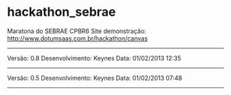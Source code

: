 ﻿hackathon_sebrae
================

Maratona do SEBRAE CPBR6
Site demonstração: http://www.dotumsaas.com.br/hackathon/canvas


---------------

Versão: 0.8
Desenvolvimento: Keynes
Data: 01/02/2013 12:35

---------------


Versão: 0.5
Desenvolvimento: Keynes
Data: 01/02/2013 07:48

---------------




